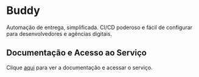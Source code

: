 # Buddy

Automação de entrega, simplificada. CI/CD poderoso e fácil de configurar para desenvolvedores e agências digitais.

## Documentação e Acesso ao Serviço

Clique [aqui](https://buddy.works) para ver a documentação e acessar o serviço.